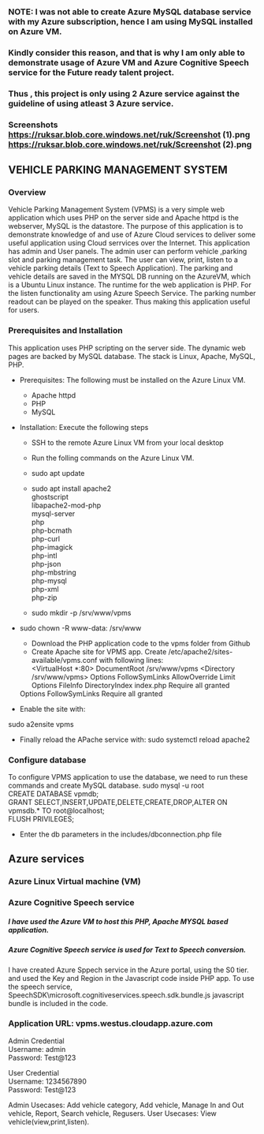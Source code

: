 ### NOTE: I was not able to create Azure MySQL database service with my Azure subscription, hence I am using MySQL installed on Azure VM.
### Kindly consider this reason, and that is why I am only able to demonstrate usage of Azure VM and Azure Cognitive Speech service for the Future ready talent project.
### Thus , this project is only using 2 Azure service against the guideline of using atleast 3 Azure service.
### Screenshots https://ruksar.blob.core.windows.net/ruk/Screenshot (1).png   https://ruksar.blob.core.windows.net/ruk/Screenshot (2).png
## VEHICLE PARKING MANAGEMENT SYSTEM
### Overview
Vehicle Parking Management System (VPMS) is a very simple web application which uses PHP on the server side and Apache httpd is the webserver, MySQL is the datastore. The purpose of this application is to demonstrate knowledge of and use of Azure Cloud services to deliver some useful application using Cloud serrvices over the Internet.
This application has admin and User panels. The admin user can perform vehicle ,parking slot and parking management task. The user can view, print, listen to a  vehicle parking details (Text to Speech Application). The parking and vehicle details are saved in the MYSQL DB running on the AzureVM, which is a Ubuntu Linux instance. The runtime for the web application is PHP. For the listen functionality am using Azure Speech Service. The parking number readout can be played on the speaker. Thus making this application useful for users.

### Prerequisites and Installation

This application uses PHP scripting on the server side. The dynamic web pages are backed by MySQL database.
The stack is Linux, Apache, MySQL, PHP.

* Prerequisites: The following must be installed on the Azure Linux VM.
    * Apache httpd
    * PHP
    * MySQL

* Installation: Execute the following steps 
    * SSH to the remote Azure Linux VM from your local desktop
    * Run the folling commands on the Azure Linux VM.
    * sudo apt update
    * sudo apt install apache2 \
                 ghostscript \
                 libapache2-mod-php \
                 mysql-server \
                 php \
                 php-bcmath \
                 php-curl \
                 php-imagick \
                 php-intl \
                 php-json \
                 php-mbstring \
                 php-mysql \
                 php-xml \
                 php-zip

  * sudo mkdir -p /srv/www/vpms
* sudo chown -R www-data: /srv/www

    * Download the PHP application code to the vpms folder from Github
    * Create Apache site for VPMS app. Create /etc/apache2/sites-available/vpms.conf with following lines:   
<VirtualHost *:80>
    DocumentRoot /srv/www/vpms
    <Directory /srv/www/vpms>
        Options FollowSymLinks
        AllowOverride Limit Options FileInfo
        DirectoryIndex index.php
        Require all granted
    </Directory>
    <Directory /srv/www/vpms/>
        Options FollowSymLinks
        Require all granted
    </Directory>
</VirtualHost>

   * Enable the site with:

sudo a2ensite vpms
   * Finally reload the APache service with: sudo systemctl reload apache2   

### Configure database
To configure VPMS application to use the database, we need to run these commands and create MySQL database. 
sudo mysql -u root    
CREATE DATABASE vpmdb;    
GRANT SELECT,INSERT,UPDATE,DELETE,CREATE,DROP,ALTER ON vpmsdb.* TO root@localhost;    
FLUSH PRIVILEGES;    

   * Enter the db parameters in the includes/dbconnection.php file

## Azure services
### Azure Linux Virtual machine (VM)
### Azure Cognitive Speech service
##### I have used the Azure VM to host this PHP, Apache MYSQL based application. 
##### Azure Cognitive Speech service is used for Text to Speech conversion.
  I have created Azure Sppech service in the Azure portal, using the S0 tier. and used the Key and Region in the Javascript code inside PHP app.
  To use the speech service, SpeechSDK\microsoft.cognitiveservices.speech.sdk.bundle.js javascript bundle is included in the code.

  ### Application URL: vpms.westus.cloudapp.azure.com   

Admin Credential    
Username: admin   
Password: Test@123   

User Credential   
Username: 1234567890   
Password: Test@123

Admin Usecases: Add vehicle category, Add vehicle, Manage In and Out vehicle, Report, Search vehicle, Regusers.
User  Usecases: View vehicle(view,print,listen).



